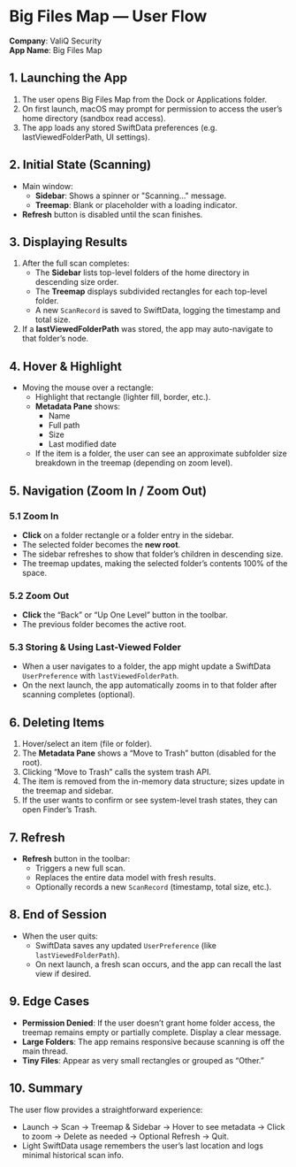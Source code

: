 # Big Files Map — User Flow

**Company**: ValiQ Security  
**App Name**: Big Files Map  

## 1. Launching the App

1. The user opens Big Files Map from the Dock or Applications folder.
2. On first launch, macOS may prompt for permission to access the user’s home directory (sandbox read access).
3. The app loads any stored SwiftData preferences (e.g. lastViewedFolderPath, UI settings).

## 2. Initial State (Scanning)

- Main window:
  - **Sidebar**: Shows a spinner or "Scanning..." message.
  - **Treemap**: Blank or placeholder with a loading indicator.
- **Refresh** button is disabled until the scan finishes.

## 3. Displaying Results

1. After the full scan completes:
   - The **Sidebar** lists top-level folders of the home directory in descending size order.
   - The **Treemap** displays subdivided rectangles for each top-level folder.
   - A new `ScanRecord` is saved to SwiftData, logging the timestamp and total size.
2. If a **lastViewedFolderPath** was stored, the app may auto-navigate to that folder’s node.

## 4. Hover & Highlight

- Moving the mouse over a rectangle:
  - Highlight that rectangle (lighter fill, border, etc.).
  - **Metadata Pane** shows:
    - Name
    - Full path
    - Size
    - Last modified date
  - If the item is a folder, the user can see an approximate subfolder size breakdown in the treemap (depending on zoom level).

## 5. Navigation (Zoom In / Zoom Out)

### 5.1 Zoom In
- **Click** on a folder rectangle or a folder entry in the sidebar.
- The selected folder becomes the **new root**.
- The sidebar refreshes to show that folder’s children in descending size.
- The treemap updates, making the selected folder’s contents 100% of the space.

### 5.2 Zoom Out
- **Click** the “Back” or “Up One Level” button in the toolbar.
- The previous folder becomes the active root.

### 5.3 Storing & Using Last-Viewed Folder
- When a user navigates to a folder, the app might update a SwiftData `UserPreference` with `lastViewedFolderPath`.
- On the next launch, the app automatically zooms in to that folder after scanning completes (optional).

## 6. Deleting Items

1. Hover/select an item (file or folder).
2. The **Metadata Pane** shows a “Move to Trash” button (disabled for the root).
3. Clicking “Move to Trash” calls the system trash API.
4. The item is removed from the in-memory data structure; sizes update in the treemap and sidebar.
5. If the user wants to confirm or see system-level trash states, they can open Finder’s Trash.

## 7. Refresh

- **Refresh** button in the toolbar:
  - Triggers a new full scan.
  - Replaces the entire data model with fresh results.
  - Optionally records a new `ScanRecord` (timestamp, total size, etc.).

## 8. End of Session

- When the user quits:
  - SwiftData saves any updated `UserPreference` (like `lastViewedFolderPath`).
  - On next launch, a fresh scan occurs, and the app can recall the last view if desired.

## 9. Edge Cases

- **Permission Denied**: If the user doesn’t grant home folder access, the treemap remains empty or partially complete. Display a clear message.
- **Large Folders**: The app remains responsive because scanning is off the main thread.
- **Tiny Files**: Appear as very small rectangles or grouped as “Other.”

## 10. Summary

The user flow provides a straightforward experience:
- Launch → Scan → Treemap & Sidebar → Hover to see metadata → Click to zoom → Delete as needed → Optional Refresh → Quit.
- Light SwiftData usage remembers the user’s last location and logs minimal historical scan info.